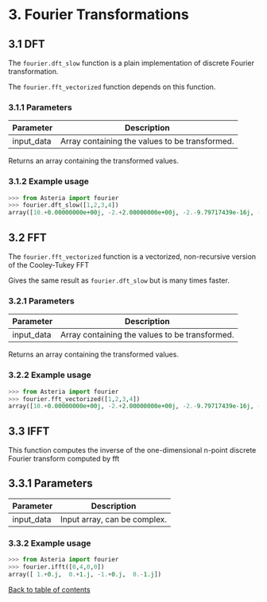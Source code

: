 # 3. Fourier Transformations

## 3.1 DFT
The `fourier.dft_slow` function is a plain implementation of discrete Fourier transformation. 

The `fourier.fft_vectorized` function depends on this function.

### 3.1.1 Parameters

| Parameter | Description |
| --- | --- |
| input_data | Array containing the values to be transformed. |

Returns an array containing the transformed values.

### 3.1.2 Example usage
```python
>>> from Asteria import fourier
>>> fourier.dft_slow([1,2,3,4])
array([10.+0.00000000e+00j, -2.+2.00000000e+00j, -2.-9.79717439e-16j, -2.-2.00000000e+00j])
```

## 3.2 FFT
The `fourier.fft_vectorized` function is a vectorized, non-recursive version of the Cooley-Tukey FFT

Gives the same result as `fourier.dft_slow` but is many times faster. 

### 3.2.1 Parameters

| Parameter | Description |
| --- | --- |
| input_data | Array containing the values to be transformed. |

Returns an array containing the transformed values.

### 3.2.2 Example usage
```python
>>> from Asteria import fourier
>>> fourier.fft_vectorized([1,2,3,4])
array([10.+0.00000000e+00j, -2.+2.00000000e+00j, -2.-9.79717439e-16j, -2.-2.00000000e+00j])
```

## 3.3 IFFT
This function computes the inverse of the one-dimensional n-point discrete Fourier transform computed by fft

## 3.3.1 Parameters
| Parameter | Description |
| --- | --- |
| input_data | Input array, can be complex.

### 3.3.2 Example usage
```python
>>> from Asteria import fourier
>>> fourier.ifft([0,4,0,0])
array([ 1.+0.j,  0.+1.j, -1.+0.j,  0.-1.j])
```

[Back to table of contents](../README.md)